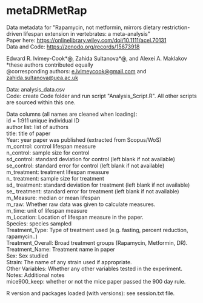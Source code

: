 # metaDRMetRap

Data metadata for "Rapamycin, not metformin, mirrors dietary restriction-driven lifespan extension in vertebrates: a meta-analysis"  
Paper here: https://onlinelibrary.wiley.com/doi/10.1111/acel.70131  
Data and Code: https://zenodo.org/records/15673918  

Edward R. Ivimey-Cook*@, Zahida Sultanova*@, and Alexei A. Maklakov  
*these authors contributed equally  
@corresponding authors: e.ivimeycook@gmail.com and zahida.sultanova@uea.ac.uk  

Data: analysis_data.csv  
Code: create Code folder and run script "Analysis_Script.R". All other scripts are sourced within this one.  

Data columns (all names are cleaned when loading):  
id = 1:911 unique individual ID  
author list: list of authors  
title: title of paper  
Year: year paper was published (extracted from Scopus/WoS)  
m_control: control lifespan measure  
n_control: sample size for control  
sd_control: standard deviation for control (left blank if not available)  
se_control: standard error for control (left blank if not available)  
m_treatment: treatment lifespan measure  
n_ treatment: sample size for treatment  
sd_ treatment: standard deviation for treatment (left blank if not available)  
se_ treatment: standard error for treatment (left blank if not available)  
m_Measure: median or mean lifespan  
m_raw: Whether raw data was given to calculate measures.  
m_time: unit of lifespan measure  
m_Location: Location of lifespan measure in the paper.  
Species: species sampled  
Treatment_Type: Type of treatment used (e.g. fasting, percent reduction, rapamycin..)  
Treatment_Overall: Broad treatment groups (Rapamycin, Metformin, DR).  
Treatment_Name: Treatment name in paper  
Sex: Sex studied  
Strain: The name of any strain used if appropriate.  
Other Variables: Whether any other variables tested in the experiment.  
Notes: Additional notes  
mice900_keep: whether or not the mice paper passed the 900 day rule.  

R version and packages loaded (with versions): see session.txt file.   




